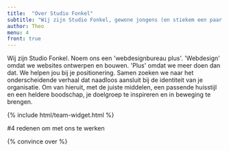 ```yaml
---
title:  "Over Studio Fonkel"
subtitle: "Wij zijn Studio Fonkel, gewone jongens (en stiekem een paar meiden) die mooie dingen maken"
author: Theo
menu: 4
front: true
---
```


Wij zijn Studio Fonkel. Noem ons een 'webdesignbureau plus'. 'Webdesign' omdat we websites ontwerpen en bouwen. 'Plus' omdat we meer doen dan dat. We helpen jou bij je positionering. Samen zoeken we naar het onderscheidende verhaal dat naadloos aansluit bij de identiteit van je organisatie. Om van hieruit, met de juiste middelen, een passende huisstijl en een heldere boodschap, je doelgroep te inspireren en in beweging te brengen.

{% include html/team-widget.html %}

#4 redenen om met ons te werken

{% convince over %}
